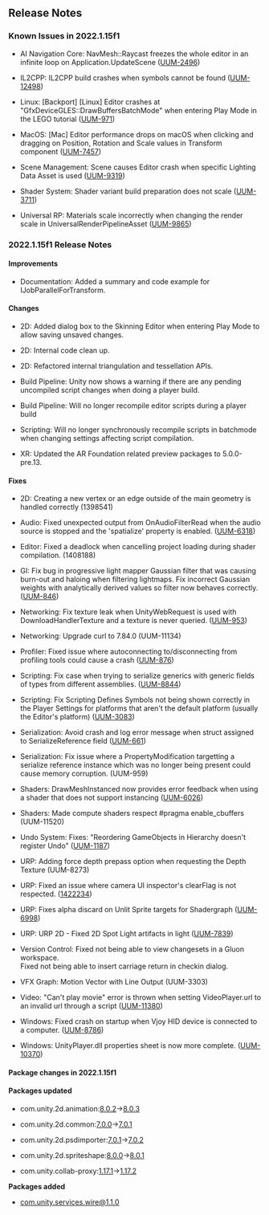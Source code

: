 ## Release Notes

### Known Issues in 2022.1.15f1

-   AI Navigation Core: NavMesh::Raycast freezes the whole editor in an infinite loop on Application.UpdateScene ([UUM-2496](https://issuetracker.unity3d.com/issues/navmesh-raycast-freezes-the-whole-editor-in-an-infinite-loop-on-application-dot-updatescene))

-   IL2CPP: IL2CPP build crashes when symbols cannot be found ([UUM-12498](https://issuetracker.unity3d.com/issues/il2cpp-build-crashes-when-symbols-cannot-be-found))

-   Linux: \[Backport\] \[Linux\] Editor crashes at \"GfxDeviceGLES::DrawBuffersBatchMode\" when entering Play Mode in the LEGO tutorial ([UUM-971](https://issuetracker.unity3d.com/issues/backport-linux-editor-crashes-at-gfxdevicegles-drawbuffersbatchmode-when-entering-play-mode-in-the-lego-tutorial))

-   MacOS: \[Mac\] Editor performance drops on macOS when clicking and dragging on Position, Rotation and Scale values in Transform component ([UUM-7457](https://issuetracker.unity3d.com/issues/mac-editor-performance-drops-on-macos-when-clicking-and-dragging-on-position-rotation-and-scale-values-in-transform-component))

-   Scene Management: Scene causes Editor crash when specific Lighting Data Asset is used ([UUM-9319](https://issuetracker.unity3d.com/issues/scene-causes-editor-crash-when-specific-lighting-data-asset-is-used))

-   Shader System: Shader variant build preparation does not scale ([UUM-3711](https://issuetracker.unity3d.com/issues/shader-variant-build-preparation-does-not-scale))

-   Universal RP: Materials scale incorrectly when changing the render scale in UniversalRenderPipelineAsset ([UUM-9865](https://issuetracker.unity3d.com/issues/materials-scale-incorrectly-when-changing-the-render-scale-in-universalrenderpipelineasset))

### 2022.1.15f1 Release Notes

#### Improvements

-   Documentation: Added a summary and code example for IJobParallelForTransform.

#### Changes

-   2D: Added dialog box to the Skinning Editor when entering Play Mode to allow saving unsaved changes.

-   2D: Internal code clean up.

-   2D: Refactored internal triangulation and tessellation APIs.

-   Build Pipeline: Unity now shows a warning if there are any pending uncompiled script changes when doing a player build.

-   Build Pipeline: Will no longer recompile editor scripts during a player build

-   Scripting: Will no longer synchronously recompile scripts in batchmode when changing settings affecting script compilation.

-   XR: Updated the AR Foundation related preview packages to 5.0.0-pre.13.

#### Fixes

-   2D: Creating a new vertex or an edge outside of the main geometry is handled correctly (1398541)

-   Audio: Fixed unexpected output from OnAudioFilterRead when the audio source is stopped and the \'spatialize\' property is enabled. ([UUM-6318](https://issuetracker.unity3d.com/issues/stopped-audio-souce-outputs-audio-when-the-spatialize-property-is-enabled))

-   Editor: Fixed a deadlock when cancelling project loading during shader compilation. (1408188)

-   GI: Fix bug in progressive light mapper Gaussian filter that was causing burn-out and haloing when filtering lightmaps. Fix incorrect Gaussian weights with analytically derived values so filter now behaves correctly. ([UUM-846](https://issuetracker.unity3d.com/issues/backport-cpu-plm-enabling-indirect-denoising-and-gaussian-ao-filter-causes-bright-halos-with-hdr-lightmaps))

-   Networking: Fix texture leak when UnityWebRequest is used with DownloadHandlerTexture and a texture is never queried. ([UUM-953](https://issuetracker.unity3d.com/issues/backport-unitywebrequest-interrupted-before-completion-causes-memory-leak))

-   Networking: Upgrade curl to 7.84.0 (UUM-11134)

-   Profiler: Fixed issue where autoconnecting to/disconnecting from profiling tools could cause a crash ([UUM-876](https://issuetracker.unity3d.com/issues/backport-ios-crash-when-launching-build-with-autoconnect-profiler-enabled-with-the-profiler-window-closed))

-   Scripting: Fix case when trying to serialize generics with generic fields of types from different assemblies. ([UUM-8844](https://issuetracker.unity3d.com/issues/exception-for-unresolved-inflated-type-arguments))

-   Scripting: Fix Scripting Defines Symbols not being shown correctly in the Player Settings for platforms that aren\'t the default platform (usually the Editor\'s platform) ([UUM-3083](https://issuetracker.unity3d.com/issues/scripting-define-symbols-are-deleted-after-applying-changes-when-external-script-editor-is-set-to-open-by-file-extension))

-   Serialization: Avoid crash and log error message when struct assigned to SerializeReference field ([UUM-661](https://issuetracker.unity3d.com/issues/crash-on-mono-class-is-subclass-of-internal-when-having-iserializationcallbackreceivers-on-a-specific-struct))

-   Serialization: Fix issue where a PropertyModification targetting a serialize reference instance which was no longer being present could cause memory corruption. (UUM-959)

-   Shaders: DrawMeshInstanced now provides error feedback when using a shader that does not support instancing ([UUM-6026](https://issuetracker.unity3d.com/issues/backport-shader-dot-worldposition-interferes-with-drawing-of-the-shader-when-using-drawmeshinstanced))

-   Shaders: Made compute shaders respect #pragma enable_cbuffers (UUM-11520)

-   Undo System: Fixes: \"Reordering GameObjects in Hierarchy doesn\'t register Undo\" ([UUM-1187](https://issuetracker.unity3d.com/issues/reordering-gameobjects-in-hierarchy-doesnt-register-undo))

-   URP: Adding force depth prepass option when requesting the Depth Texture (UUM-8273)

-   URP: Fixed an issue where camera UI inspector\'s clearFlag is not respected. ([1422234](https://issuetracker.unity3d.com/issues/transition-fading-disappears-and-the-cameras-blue-background-appears-when-using-animator-in-urp))

-   URP: Fixes alpha discard on Unlit Sprite targets for Shadergraph ([UUM-6998](https://issuetracker.unity3d.com/issues/2d-shadergraph-alpha-clipping-is-not-taken-into-account-when-using-unlit-shadergraph-with-multiply-blend-mode))

-   URP: URP 2D - Fixed 2D Spot Light artifacts in light ([UUM-7839](https://issuetracker.unity3d.com/issues/2d-spot-light-artifacts-regression))

-   Version Control: Fixed not being able to view changesets in a Gluon workspace.\
    Fixed not being able to insert carriage return in checkin dialog.

-   VFX Graph: Motion Vector with Line Output (UUM-3303)

-   Video: \"Can\'t play movie\" error is thrown when setting VideoPlayer.url to an invalid url through a script ([UUM-11380](https://issuetracker.unity3d.com/issues/backport-cant-play-movie-error-is-thrown-when-setting-videoplayer-dot-url-to-an-invalid-url-through-a-script))

-   Windows: Fixed crash on startup when Vjoy HID device is connected to a computer. ([UUM-8786](https://issuetracker.unity3d.com/issues/unity-crashing-upon-start-with-a-vjoy-controller-connected))

-   Windows: UnityPlayer.dll properties sheet is now more complete. ([UUM-10370](https://issuetracker.unity3d.com/issues/unityplayer-dot-dll-properties-for-windows-standalone-player-are-incomplete-compared-to-uwp))

#### Package changes in 2022.1.15f1

#### Packages updated

-   com.unity.2d.animation:[8.0.2](https://docs.unity3d.com/Packages/com.unity.2d.animation@8.0//changelog/CHANGELOG.html)→[8.0.3](https://docs.unity3d.com/Packages/com.unity.2d.animation@8.0//changelog/CHANGELOG.html)

-   com.unity.2d.common:[7.0.0](https://docs.unity3d.com/Packages/com.unity.2d.common@7.0//changelog/CHANGELOG.html)→[7.0.1](https://docs.unity3d.com/Packages/com.unity.2d.common@7.0//changelog/CHANGELOG.html)

-   com.unity.2d.psdimporter:[7.0.1](https://docs.unity3d.com/Packages/com.unity.2d.psdimporter@7.0//changelog/CHANGELOG.html)→[7.0.2](https://docs.unity3d.com/Packages/com.unity.2d.psdimporter@7.0//changelog/CHANGELOG.html)

-   com.unity.2d.spriteshape:[8.0.0](https://docs.unity3d.com/Packages/com.unity.2d.spriteshape@8.0//changelog/CHANGELOG.html)→[8.0.1](https://docs.unity3d.com/Packages/com.unity.2d.spriteshape@8.0//changelog/CHANGELOG.html)

-   com.unity.collab-proxy:[1.17.1](https://docs.unity3d.com/Packages/com.unity.collab-proxy@1.17//changelog/CHANGELOG.html)→[1.17.2](https://docs.unity3d.com/Packages/com.unity.collab-proxy@1.17//changelog/CHANGELOG.html)

**Packages added**

-   [com.unity.services.wire@1.1.0](https://docs.unity3d.com/Packages/com.unity.services.wire@1.1//changelog/CHANGELOG.html)
